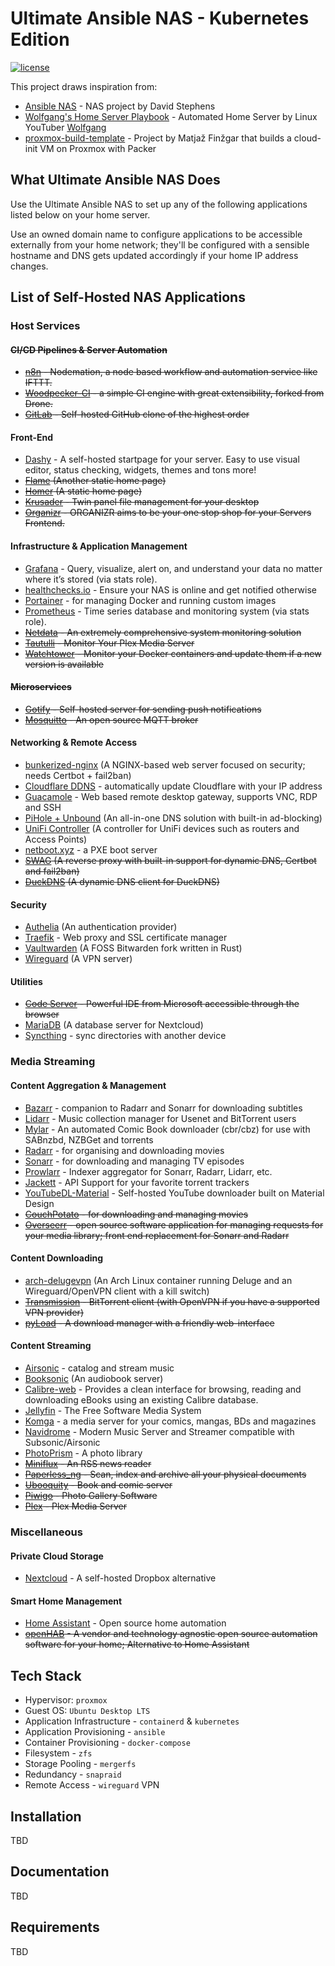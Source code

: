 # Ultimate Ansible NAS - Kubernetes Edition

[![license](https://img.shields.io/github/license/DAVFoundation/api_doc.svg?style=flat-square)](https://github.com/davestephens/ansible-nas/blob/master/LICENSE)

This project draws inspiration from:

- [Ansible NAS](https://github.com/davestephens/ansible-nas) - NAS project by David Stephens
- [Wolfgang's Home Server Playbook](https://github.com/notthebee/infra) - Automated Home Server by Linux YouTuber [Wolfgang](https://www.youtube.com/c/WolfgangsChannel)
- [proxmox-build-template](https://github.com/mfin/proxmox-build-template) - Project by Matjaž Finžgar that builds a cloud-init VM on Proxmox with Packer

## What Ultimate Ansible NAS Does

Use the Ultimate Ansible NAS to set up any of the following applications listed below on your home server.

Use an owned domain name to configure applications to be accessible externally from your home network; they'll be configured with a sensible hostname and DNS gets updated accordingly if your home IP address changes.

## List of Self-Hosted NAS Applications

### Host Services

#### ~~CI/CD Pipelines & Server Automation~~

- ~~[n8n](https://n8n.io/) - Nodemation, a node based workflow and automation service like IFTTT.~~
- ~~[Woodpecker-CI](https://woodpecker-ci.org) - a simple CI engine with great extensibility, forked from Drone.~~
- ~~[GitLab](https://about.gitlab.com/features/) - Self-hosted GitHub clone of the highest order~~

#### Front-End

- [Dashy](https://dashy.to/) - A self-hosted startpage for your server. Easy to use visual editor, status checking, widgets, themes and tons more!
- ~~[Flame](https://github.com/pawelmalak/flame) (Another static home page)~~
- ~~[Homer](https://hub.docker.com/r/b4bz/homer) (A static home page)~~
- ~~[Krusader](https://krusader.org/) - Twin panel file management for your desktop~~
- ~~[Organizr](https://organizr.app/) - ORGANIZR aims to be your one stop shop for your Servers Frontend.~~

#### Infrastructure & Application Management

- [Grafana](https://grafana.com/) - Query, visualize, alert on, and understand your data no matter where it’s stored (via stats role).
- [healthchecks.io](https://healthchecks.io/) - Ensure your NAS is online and get notified otherwise
- [Portainer](https://portainer.io/) - for managing Docker and running custom images
- [Prometheus](https://prometheus.io/) - Time series database and monitoring system (via stats role).
- ~~[Netdata](https://my-netdata.io/) - An extremely comprehensive system monitoring solution~~
- ~~[Tautulli](http://tautulli.com/) - Monitor Your Plex Media Server~~
- ~~[Watchtower](https://github.com/v2tec/watchtower) - Monitor your Docker containers and update them if a new version is available~~

#### ~~Microservices~~

- ~~[Gotify](https://gotify.net/) - Self-hosted server for sending push notifications~~
- ~~[Mosquitto](https://mosquitto.org/) - An open source MQTT broker~~

#### Networking & Remote Access

- [bunkerized-nginx](https://github.com/bunkerity/bunkerized-nginx) (A NGINX-based web server focused on security; needs Certbot + fail2ban)
- [Cloudflare DDNS](https://hub.docker.com/r/joshuaavalon/cloudflare-ddns/) - automatically update Cloudflare with your IP address
- [Guacamole](https://guacamole.apache.org/) - Web based remote desktop gateway, supports VNC, RDP and SSH
- [PiHole + Unbound](https://github.com/chriscrowe/docker-pihole-unbound) (An all-in-one DNS solution with built-in ad-blocking)
- [UniFi Controller](https://hub.docker.com/r/linuxserver/unifi-controller) (A controller for UniFi devices such as routers and Access Points)
- [netboot.xyz](https://netboot.xyz/) - a PXE boot server
- ~~[SWAG](https://hub.docker.com/r/linuxserver/swag) (A reverse proxy with built-in support for dynamic DNS, Certbot and fail2ban)~~
- ~~[DuckDNS](https://hub.docker.com/r/linuxserver/duckdns/) (A dynamic DNS client for DuckDNS)~~

#### Security

- [Authelia](https://hub.docker.com/r/authelia/authelia) (An authentication provider)
- [Traefik](https://traefik.io/) - Web proxy and SSL certificate manager
- [Vaultwarden](https://hub.docker.com/r/vaultwarden/server) (A FOSS Bitwarden fork written in Rust)
- [Wireguard](https://hub.docker.com/r/linuxserver/wireguard) (A VPN server)

#### Utilities

- ~~[Code Server](https://code.visualstudio.com/) - Powerful IDE from Microsoft accessible through the browser~~
- [MariaDB](https://hub.docker.com/r/linuxserver/mariadb) (A database server for Nextcloud)
- [Syncthing](https://syncthing.net/) - sync directories with another device

### Media Streaming

#### Content Aggregation & Management

- [Bazarr](https://github.com/morpheus65535/bazarr) - companion to Radarr and Sonarr for downloading subtitles
- [Lidarr](https://github.com/lidarr/Lidarr) - Music collection manager for Usenet and BitTorrent users
- [Mylar](https://github.com/evilhero/mylar) - An automated Comic Book downloader (cbr/cbz) for use with SABnzbd, NZBGet and torrents
- [Radarr](https://radarr.video/) - for organising and downloading movies
- [Sonarr](https://sonarr.tv/) - for downloading and managing TV episodes
- [Prowlarr](https://github.com/Prowlarr/Prowlarr) - Indexer aggregator for Sonarr, Radarr, Lidarr, etc.
- [Jackett](https://github.com/Jackett/Jackett) - API Support for your favorite torrent trackers
- [YouTubeDL-Material](https://github.com/Tzahi12345/YoutubeDL-Material) - Self-hosted YouTube downloader built on Material Design
- ~~[CouchPotato](https://couchpota.to/) - for downloading and managing movies~~
- ~~[Overseerr](https://docs.overseerr.dev) - open source software application for managing requests for your media library; front end replacement for Sonarr and Radarr~~

#### Content Downloading

- [arch-delugevpn](https://hub.docker.com/r/binhex/arch-delugevpn) (An Arch Linux container running Deluge and an Wireguard/OpenVPN client with a kill switch)
- ~~[Transmission](https://transmissionbt.com/) - BitTorrent client (with OpenVPN if you have a supported VPN provider)~~
- ~~[pyLoad](https://pyload.net/) - A download manager with a friendly web-interface~~

#### Content Streaming

- [Airsonic](https://airsonic.github.io/) - catalog and stream music
- [Booksonic](https://hub.docker.com/r/linuxserver/booksonic) (An audiobook server)
- [Calibre-web](https://github.com/janeczku/calibre-web) - Provides a clean interface for browsing, reading and downloading eBooks using an existing Calibre database.
- [Jellyfin](https://jellyfin.github.io) - The Free Software Media System
- [Komga](https://komga.org/) - a media server for your comics, mangas, BDs and magazines
- [Navidrome](https://www.navidrome.org/) - Modern Music Server and Streamer compatible with Subsonic/Airsonic
- [PhotoPrism](https://hub.docker.com/r/linuxserver/photoprism) - A photo library
- ~~[Miniflux](https://miniflux.app/) - An RSS news reader~~
- ~~[Paperless_ng](https://github.com/jonaswinkler/paperless-ng) - Scan, index and archive all your physical documents~~
- ~~[Ubooquity](http://vaemendis.net/ubooquity/) - Book and comic server~~
- ~~[Piwigo](https://piwigo.org/) - Photo Gallery Software~~
- ~~[Plex](https://www.plex.tv/) - Plex Media Server~~

### Miscellaneous

#### Private Cloud Storage

- [Nextcloud](https://nextcloud.com/) - A self-hosted Dropbox alternative

#### Smart Home Management

- [Home Assistant](https://www.home-assistant.io) - Open source home automation
- ~~[openHAB](https://www.openhab.org/) - A vendor and technology agnostic open source automation software for your home; Alternative to Home Assistant~~

## Tech Stack

- Hypervisor: `proxmox`
- Guest OS: `Ubuntu Desktop LTS`
- Application Infrastructure - `containerd` & `kubernetes`
- Application Provisioning - `ansible`
- Container Provisioning - `docker-compose`
- Filesystem - `zfs`
- Storage Pooling - `mergerfs`
- Redundancy - `snapraid`
- Remote Access - `wireguard` VPN

## Installation

TBD

## Documentation

TBD

## Requirements

TBD
